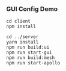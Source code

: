 ### GUI Config Demo

```
cd client
npm install

cd ../server
yarn install
npm run build:ui
npm run start-gui
npm run build:mesh
npm run start-apollo
```